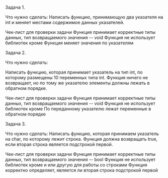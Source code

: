 Задача 1. 

Что нужно сделать:
Написать функцию, принимающую два указателя на int и меняет местами содержимое данных указателей.

Чек-лист для проверки задачи
Функция принимает корректные типы данных, тип возвращаемого значения -- void
Функция не использует библиотек кроме <iostream>
Функция меняет значения по указателям

Задача 2. 

Что нужно сделать:

Написать функцию, которая принимает указатель на тип int, по которому размещены 10 переменных типа int.
Функция ничего не возвращает, но по тому же указателю элементы должны лежать в обратном порядке.

Чек-лист для проверки задачи
Функция принимает корректные типы данных, тип возвращаемого значения --  void
Функция не использует библиотек кроме <iostream>
По переданному указателю лежат переменные в обратном порядке

Задача 3. 

Что нужно сделать:
Написать функцию, которая принимаем указатель на char, по которому лежит строка. 
Функция должна возвращать true, если вторая строка является подстрокой первой. 

Чек-лист для проверки задачи
Функция принимает корректные типы данных, тип возвращаемого значения -- bool
Функция не использует библиотек кроме <iostream> и <cstring> или другую для работы со строками
Функция корректно определяет, является ли вторая строка подстрокой первой

